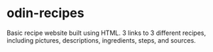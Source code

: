 # odin-recipes
Basic recipe website built using HTML. 3 links to 3 different recipes, including pictures, descriptions, ingredients, steps, and sources.
